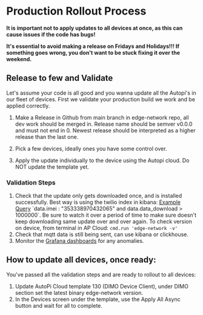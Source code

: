 # Production Rollout Process

**It is important not to apply updates to all devices at once, as this can cause issues if the code has bugs!**

**It's essential to avoid making a release on Fridays and Holidays!!! If something goes wrong, you don't want to be stuck fixing it over the weekend.**

## Release to few and Validate

Let's assume your code is all good and you wanna update all the Autopi's in our fleet of devices. 
First we validate your production build we work and be applied correctly.

1. Make a Release in Github from main branch in edge-network repo, all dev work should be merged in.
   Release name should be semver v0.0.0 and must not end in 0. 
   Newest release should be interpreted as a higher release than the last one.

2. Pick a few devices, ideally ones you have some control over. 
3. Apply the update individually to the device using the Autopi cloud. Do NOT update the template yet.

### Validation Steps

1. Check that the update only gets downloaded once, and is installed successfully. Best way is using the twilio index in kibana:
   [Example Query](https://kibana.team.dimo.zone/app/discover#/?_g=(filters:!(),refreshInterval:(pause:!t,value:60000),time:(from:now-24h%2Fh,to:now))&_a=(columns:!(data.event_type,data.data_download),filters:!(),hideChart:!f,index:c100d670-a496-11ec-a159-9f3770acfafe,interval:auto,query:(language:kuery,query:'data.imei%20:%20%22353338970432065%22%20and%20data.data_download%20%3E%201000000'),sort:!(!(time,desc))))
   `data.imei : "353338970432065" and data.data_download > 1000000`. Be sure to watch it over a period of time
   to make sure doesn't keep downloading same update over and over again.
   To check version on device, from terminal in AP Cloud: `cmd.run 'edge-network -v'`
2. Check that mqtt data is still being sent, can use kibana or clickhouse.
3. Monitor the [Grafana dashboards](https://grafana.team.dimo.zone/d/fdq1u88iocjy8b/v2-status-pipeline?var-environment=prod&orgId=1&from=now-6h&to=now) for any anomalies. 

## How to update all devices, once ready:

You've passed all the validation steps and are ready to rollout to all devices:
 
1. Update AutoPi Cloud template 130 (DIMO Device Client), under DIMO section set the latest binary edge-network version.
2. In the Devices screen under the template, use the Apply All Async button and wait for all to complete.